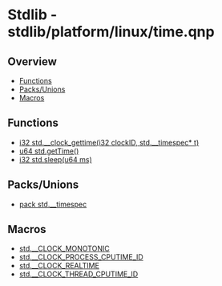 
# Stdlib - stdlib/platform/linux/time.qnp

## Overview
 - [Functions](#functions)
 - [Packs/Unions](#packs-unions)
 - [Macros](#macros)


## Functions
 - [i32 std.__clock_gettime(i32 clockID, std.__timespec* t)]()
 - [u64 std.getTime()]()
 - [i32 std.sleep(u64 ms)]()

## Packs/Unions
 - [pack std.__timespec]()

## Macros
 - [std.__CLOCK_MONOTONIC]()
 - [std.__CLOCK_PROCESS_CPUTIME_ID]()
 - [std.__CLOCK_REALTIME]()
 - [std.__CLOCK_THREAD_CPUTIME_ID]()

